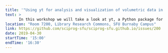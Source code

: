 ```yaml
---
title: '"Using yt for analysis and visualization of volumetric data in Python" by Alex Razoumov'
text: >
      In this workshop we will take a look at yt, a Python package for analyzing multi-resolution volumetric and particle data. Initially written for working with astrophysical simulation data, yt is now widely used across many disciplines dealing with 3D simulation or observational/experimental data. We will also look at using yt for data analysis and manipulation, including creating isosurfaces and streamlines and subsetting data in many different ways.
location: "Room 7200, Library Research Commons, SFU Burnaby Campus"
link: https://github.com/sciprog-sfu/sciprog-sfu.github.io/issues/200
date: 2019-04-30
startTime: '15:00'
endTime: '16:30'
---
```

